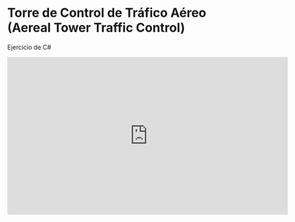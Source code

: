 # Torre de Control de Tráfico Aéreo (Aereal Tower Traffic Control)
Ejercicio de C#

<iframe width="640" height="360" frameborder="0" src="https://mega.nz/embed/GQ52GB6T#s3zLm7F2M9IoKx9HTaTlwDNSDVB0Nof2TlT96RSpNR0" allowfullscreen ></iframe>
